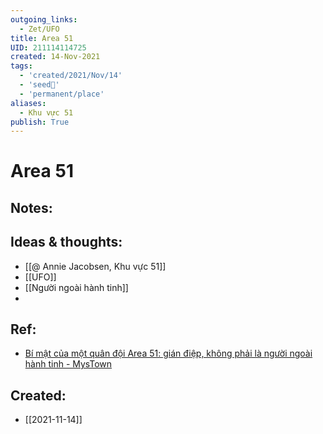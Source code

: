 ```yaml
---
outgoing_links:
  - Zet/UFO
title: Area 51
UID: 211114114725
created: 14-Nov-2021
tags:
  - 'created/2021/Nov/14'
  - 'seed🥜'
  - 'permanent/place'
aliases:
  - Khu vực 51
publish: True
---
```

# Area 51

## Notes:


## Ideas & thoughts:
- [[@ Annie Jacobsen, Khu vực 51]]
- [[UFO]]
- [[Người ngoài hành tinh]]
- 

## Ref:
- [Bí mật của một quân đội Area 51: gián điệp, không phải là người ngoài hành tinh - MysTown](https://mystown.com/2017/07/bi-mat-cua-mot-quan-oi-area-51-gian-iep/)
## Created:
- [[2021-11-14]]
